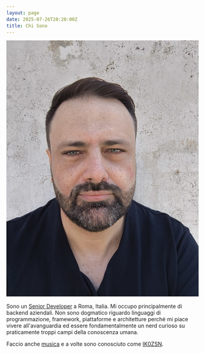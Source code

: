 ```yaml
---
layout: page
date: 2025-07-26T20:20:00Z
title: Chi Sono
---
```


![Una foto di Mirko](../images/mirko.jpg)

Sono un [Senior Developer](./cv.html) a Roma, Italia. Mi occupo principalmente
di backend aziendali. Non sono dogmatico riguardo linguaggi di programmazione,
framework, piattaforme e architetture perché mi piace vivere all'avanguardia ed
essere fondamentalmente un nerd curioso su praticamente troppi campi della
conoscenza umana.

Faccio anche [musica](https://open.spotify.com/artist/0jv0oWHiTvLG9PetrnX5PO) e
a volte sono conosciuto come [IK0ZSN](https://www.qrz.com/db/ik0zsn).
